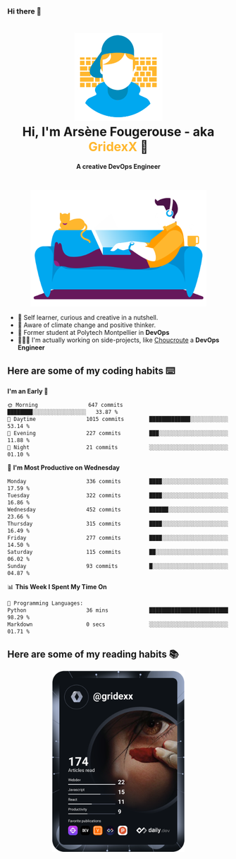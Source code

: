### Hi there 👋

<!--
**GridexX/gridexx** is a ✨ _special_ ✨ repository because its `README.md` (this file) appears on your GitHub profile.

Here are some ideas to get you started:

- 🔭 I’m currently working on ...
- 🌱 I’m currently learning ...
- 👯 I’m looking to collaborate on ...
- 🤔 I’m looking for help with ...
- 💬 Ask me about ...
- 📫 How to reach me: ...
- 😄 Pronouns: ...
- ⚡ Fun fact: ...
-->


<!-- Header -->
<h1 align="center">
  <img src="./images/user_profile.png" width="200">
  <br>
  Hi, I'm Arsène Fougerouse - aka <span style="color:#ffb72e">GridexX</span> 👋
</h1>


<p align="center">
  <b>A creative DevOps Engineer </b>
</p>
<br/>
<p align="center">
  <img src="./images/man_couch.png" width="400">
</p>

- 🎨 Self learner, curious and creative in a nutshell. 
- 🌱 Aware of climate change and positive thinker.
- 📕 Former student at Polytech Montpellier in **DevOps**
- 👨🏻‍💻 I'm actually working on side-projects, like [Choucroute](https://github.com/houcroute-orga) a **DevOps Engineer**


## Here are some of my coding habits ⌨️

<!-- Add a section about tech and Ops stack
  Like this one : https://github.com/Xanthus58#-tech-stack
-->
<!--START_SECTION:waka-->
**I'm an Early 🐤** 

```text
🌞 Morning                647 commits         ████████░░░░░░░░░░░░░░░░░   33.87 % 
🌆 Daytime                1015 commits        █████████████░░░░░░░░░░░░   53.14 % 
🌃 Evening                227 commits         ███░░░░░░░░░░░░░░░░░░░░░░   11.88 % 
🌙 Night                  21 commits          ░░░░░░░░░░░░░░░░░░░░░░░░░   01.10 % 
```
📅 **I'm Most Productive on Wednesday** 

```text
Monday                   336 commits         ████░░░░░░░░░░░░░░░░░░░░░   17.59 % 
Tuesday                  322 commits         ████░░░░░░░░░░░░░░░░░░░░░   16.86 % 
Wednesday                452 commits         ██████░░░░░░░░░░░░░░░░░░░   23.66 % 
Thursday                 315 commits         ████░░░░░░░░░░░░░░░░░░░░░   16.49 % 
Friday                   277 commits         ████░░░░░░░░░░░░░░░░░░░░░   14.50 % 
Saturday                 115 commits         ██░░░░░░░░░░░░░░░░░░░░░░░   06.02 % 
Sunday                   93 commits          █░░░░░░░░░░░░░░░░░░░░░░░░   04.87 % 
```


📊 **This Week I Spent My Time On** 

```text
💬 Programming Languages: 
Python                   36 mins             █████████████████████████   98.29 % 
Markdown                 0 secs              ░░░░░░░░░░░░░░░░░░░░░░░░░   01.71 % 
```


<!--END_SECTION:waka-->

## Here are some of my reading habits 📚
<div  align="center">
  <img src="./images/devcard.svg" width="300">
</div>
